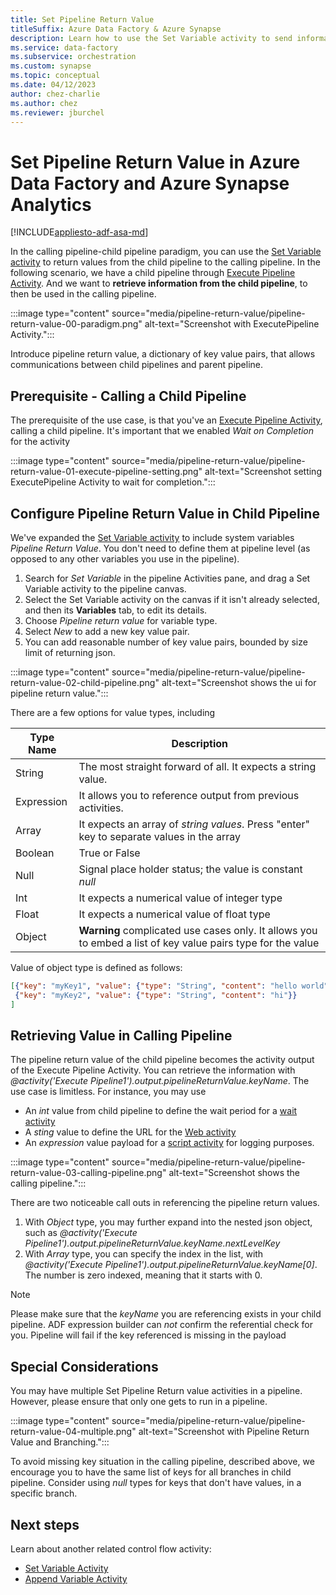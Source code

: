 ```yaml
---
title: Set Pipeline Return Value
titleSuffix: Azure Data Factory & Azure Synapse
description: Learn how to use the Set Variable activity to send information from child pipeline to main pipeline
ms.service: data-factory
ms.subservice: orchestration
ms.custom: synapse
ms.topic: conceptual
ms.date: 04/12/2023
author: chez-charlie
ms.author: chez
ms.reviewer: jburchel
---
```


# Set Pipeline Return Value in Azure Data Factory and Azure Synapse Analytics
[!INCLUDE[appliesto-adf-asa-md](includes/appliesto-adf-asa-md.md)]

In the calling pipeline-child pipeline paradigm, you can use the [Set Variable activity](control-flow-set-variable-activity.md) to return values from the child pipeline to the calling pipeline. In the following scenario, we have a child pipeline through [Execute Pipeline Activity](control-flow-execute-pipeline-activity.md). And we want to __retrieve information from the child pipeline__, to then be used in the calling pipeline.

:::image type="content" source="media/pipeline-return-value/pipeline-return-value-00-paradigm.png" alt-text="Screenshot with ExecutePipeline Activity.":::

Introduce pipeline return value, a dictionary of key value pairs, that allows communications between child pipelines and parent pipeline.

## Prerequisite - Calling a Child Pipeline

The prerequisite of the use case, is that you've an [Execute Pipeline Activity](control-flow-execute-pipeline-activity.md), calling a child pipeline. It's important that we enabled _Wait on Completion_ for the activity

:::image type="content" source="media/pipeline-return-value/pipeline-return-value-01-execute-pipeline-setting.png" alt-text="Screenshot setting ExecutePipeline Activity to wait for completion.":::


## Configure Pipeline Return Value in Child Pipeline

We've expanded the [Set Variable activity](control-flow-set-variable-activity.md) to include system variables _Pipeline Return Value_. You don't need to define them at pipeline level (as opposed to any other variables you use in the pipeline).

1. Search for _Set Variable_ in the pipeline Activities pane, and drag a Set Variable activity to the pipeline canvas.
1. Select the Set Variable activity on the canvas if it isn't already selected, and then its **Variables** tab, to edit its details.
1. Choose _Pipeline return value_ for variable type.
1. Select _New_ to add a new key value pair.
1. You can add reasonable number of key value pairs, bounded by size limit of returning json.

:::image type="content" source="media/pipeline-return-value/pipeline-return-value-02-child-pipeline.png" alt-text="Screenshot shows the ui for pipeline return value.":::

There are a few options for value types, including

Type Name | Description
-------- | ----------- 
String | The most straight forward of all. It expects a string value.
Expression | It allows you to reference output from previous activities.
Array | It expects an array of _string values_. Press "enter" key to separate values in the array
Boolean | True or False
Null | Signal place holder status; the value is constant _null_
Int | It expects a numerical value of integer type
Float | It expects a numerical value of float type
Object | __Warning__ complicated use cases only. It allows you to embed a list of key value pairs type for the value

Value of object type is defined as follows:

``` json
[{"key": "myKey1", "value": {"type": "String", "content": "hello world"}}, 
 {"key": "myKey2", "value": {"type": "String", "content": "hi"}}
]
```

## Retrieving Value in Calling Pipeline

The pipeline return value of the child pipeline becomes the activity output of the Execute Pipeline Activity. You can retrieve the information with _@activity('Execute Pipeline1').output.pipelineReturnValue.keyName_. The use case is limitless. For instance, you may use
* An _int_ value from child pipeline to define the wait period for a [wait activity](control-flow-wait-activity.md)
* A _sting_ value to define the URL for the [Web activity](control-flow-web-activity.md)
* An _expression_ value payload for a [script activity](transform-data-using-script.md) for logging purposes.

:::image type="content" source="media/pipeline-return-value/pipeline-return-value-03-calling-pipeline.png" alt-text="Screenshot shows the calling pipeline.":::

There are two noticeable call outs in referencing the pipeline return values. 

1.  With _Object_ type, you may further expand into the nested json object, such as _@activity('Execute Pipeline1').output.pipelineReturnValue.keyName.nextLevelKey_
2.  With _Array_ type, you can specify the index in the list, with _@activity('Execute Pipeline1').output.pipelineReturnValue.keyName[0]_. The number is zero indexed, meaning that it starts with 0.

> [!NOTE]
> Please make sure that the _keyName_ you are referencing exists in your child pipeline. ADF expression builder can _not_ confirm the referential check for you.
> Pipeline will fail if the key referenced is missing in the payload

## Special Considerations

You may have multiple Set Pipeline Return value activities in a pipeline. However, please ensure that only one gets to run in a pipeline.

:::image type="content" source="media/pipeline-return-value/pipeline-return-value-04-multiple.png" alt-text="Screenshot with Pipeline Return Value and Branching.":::

To avoid missing key situation in the calling pipeline, described above, we encourage you to have the same list of keys for all branches in child pipeline. Consider using _null_ types for keys that don't have values, in a specific branch.

## Next steps
Learn about another related control flow activity: 
- [Set Variable Activity](control-flow-set-variable-activity.md)
- [Append Variable Activity](control-flow-append-variable-activity.md)

